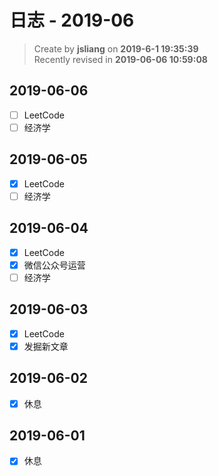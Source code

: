 日志 - 2019-06
===

> Create by **jsliang** on **2019-6-1 19:35:39**  
> Recently revised in **2019-06-06 10:59:08**

## 2019-06-06

* [ ] LeetCode
* [ ] 经济学

## 2019-06-05

* [x] LeetCode
* [ ] 经济学

## 2019-06-04

* [x] LeetCode
* [x] 微信公众号运营
* [ ] 经济学

## 2019-06-03

* [x] LeetCode
* [x] 发掘新文章

## 2019-06-02

* [x] 休息

## 2019-06-01

* [x] 休息